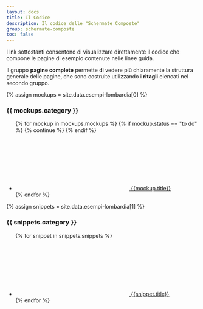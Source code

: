 ```yaml
---
layout: docs
title: Il Codice
description: Il codice delle "Schermate Composte"
group: schermate-composte
toc: false
---
```


I lnk sottostanti consentono di visualizzare direttamente il codice che compone le pagine di esempio contenute nelle linee guida.

Il gruppo **pagine complete** permette di vedere più chiaramente la struttura generale delle pagine, che sono costruite utilizzando i **ritagli** elencati nel secondo gruppo.

{% assign mockups = site.data.esempi-lombardia[0] %}
<h3>{{ mockups.category }} </h3>
<div class="link-list-wrapper">
  <ul class="link-list">
    {% for mockup in mockups.mockups %}
      {% if mockup.status == "to do" %}
        {% continue %}
      {% endif %}
      <li class="link-list">
        <a class="list-item icon-left"
          href="https://raw.githubusercontent.com/RegioneLombardia/bootstrap-lombardia/master/docs/esempi-lombardia/pag_{{mockup.title | slugify}}/index.html">
          <svg class="icon icon-primary"><use xlink:href="{{ site.baseurl }}/dist/svg/sprite.svg#it-code-circle"></use></svg>
          <span>{{mockup.title}}</span>
        </a>
      </li>
    {% endfor %}
  </ul>
</div>

{% assign snippets = site.data.esempi-lombardia[1] %}
<h3>{{ snippets.category }} </h3>
<div class="link-list-wrapper">
  <ul class="link-list">
    {% for snippet in snippets.snippets %}
    <li class="link-list">
      <a class="list-item icon-left"
       href="https://raw.githubusercontent.com/RegioneLombardia/bootstrap-lombardia/master/_includes/esempi-lombardia/{{snippet.title | slugify: 'pretty' | replace: "-","_"}}.html">
       <svg class="icon icon-primary"><use xlink:href="{{ site.baseurl }}/dist/svg/sprite.svg#it-code-circle"></use></svg>
       <span>{{snippet.title}}</span>
      </a>  
    </li>
    {% endfor %}
  </ul>
</div>
